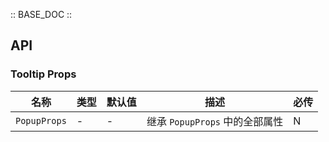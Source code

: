 :: BASE_DOC ::

## API

### Tooltip Props

名称 | 类型 | 默认值 | 描述 | 必传
-- | -- | -- | -- | --
`PopupProps` | \- | - | 继承 `PopupProps` 中的全部属性 | N
